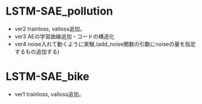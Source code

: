 # LSTM-SAE_pollution
- ver2 trainloss, valloss追加。
- ver3 AEの学習曲線追加・コードの構造化
- ver4 noise入れて動くように実験,(add_noise関数の引数にnoiseの量を指定するもの追加する)
# LSTM-SAE_bike
- ver1  trainloss, valloss追加。
